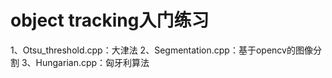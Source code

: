 # object tracking入门练习


1、Otsu_threshold.cpp：大津法
2、Segmentation.cpp：基于opencv的图像分割
3、Hungarian.cpp：匈牙利算法

